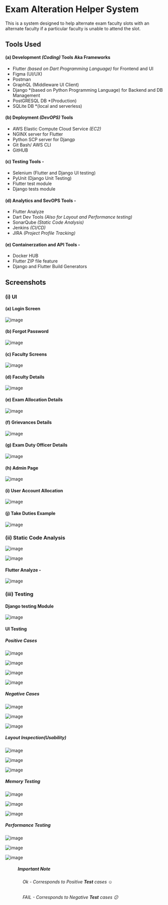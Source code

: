 # Exam Alteration Helper System

This is a system designed to help alternate exam faculty slots with an alternate faculty if a particular faculty is unable to attend the slot.

## **Tools Used**  

#### (a) Development *(Coding)* Tools Aka Frameworks 

 - Flutter *(based on Dart Programming Language)* for Frontend and UI
 - Figma (UI/UX)
 - Postman
 - GraphQL (Middleware UI Client)
 - Django *(based on Python Programming Language) for Backend and DB Management
 - PostGRESQL DB *(Production)
 - SQLite DB *(local and serverless)
 
#### (b) Deployment *(DevOPS)* Tools

 - AWS Elastic Compute Cloud Service *(EC2)* 
 - NGINX server for Flutter
 - Python SCP server for Djangp
 - Git Bash/ AWS CLI
 - GitHUB

#### (c) Testing Tools - 
 
  - Selenium (Flutter and Django UI testing) 
  - PyUnit (Django Unit Testing)
  - Flutter test module
  - Django tests module

#### (d) Analytics and SevOPS Tools - 

 - Flutter Analyze
 - Dart Dev Tools *(Also for Layout and Performance testing)*
 - SonarQube *(Static Code Analysis)*
 - Jenkins *(CI/CD)*
 - JIRA *(Project Profile Tracking)*
 
 #### (e) Containerzation and API Tools - 
  - Docker HUB
  - Flutter ZIP file feature
  - Django and Flutter Build Generators

## **Screenshots**

### **(i) UI**

#### (a) Login Screen 

![image](https://user-images.githubusercontent.com/60535124/128604196-bad5ec3b-3509-428c-ad8d-9c792d30a55a.png)

#### (b) Forgot Password

![image](https://user-images.githubusercontent.com/60535124/128604260-0c8f4fcf-e037-4117-bccc-0ed6d7428aaa.png)

#### (c) Faculty Screens 

![image](https://user-images.githubusercontent.com/60535124/128604305-909ff31a-0b2c-4c54-b36f-2ff02123bc5f.png)

#### (d) Faculty Details

![image](https://user-images.githubusercontent.com/60535124/128607029-dcc5335c-3585-481f-8878-8ba72b61226e.png)

#### (e) Exam Allocation Details

![image](https://user-images.githubusercontent.com/60535124/128607072-4215856e-5f63-4fd7-8b55-9a59f5234b97.png)

#### (f) Grievances Details

![image](https://user-images.githubusercontent.com/60535124/128607095-e59a0fc0-2d2c-4aaf-8fa1-f2e04df96f6d.png)

#### (g) Exam Duty Officer Details

![image](https://user-images.githubusercontent.com/60535124/128607139-a60b0db6-571c-4eac-a697-2b4355e9ca40.png)

#### (h) Admin Page 

![image](https://user-images.githubusercontent.com/60535124/128607175-3290bfe4-7a17-46b9-b881-8d596d93c658.png)

#### (i) User Account Allocation

![image](https://user-images.githubusercontent.com/60535124/128607206-377b8fca-02d1-4870-b9fa-7b389727f639.png)

#### (j) Take Duties Example

![image](https://user-images.githubusercontent.com/60535124/128607229-134a9be3-2ea1-4cf8-87d0-2b901523c809.png)


### **(ii) Static Code Analysis**

![image](https://user-images.githubusercontent.com/60535124/128607347-a395af45-e653-4087-92c8-e841d599dda9.png)

![image](https://user-images.githubusercontent.com/60535124/128607368-446845be-7b93-43d4-8456-1c4f702be29b.png)

#### Flutter Analyze - 
![image](https://user-images.githubusercontent.com/60535124/128607395-8e92ebd0-128e-408a-afcc-1cc45e0678c0.png)

### **(iii) Testing**

#### **Django testing Module**

![image](https://user-images.githubusercontent.com/60535124/128607437-6ea6aa52-f3a0-4b72-9729-acd6150adbd3.png)

#### **UI Testing** 

##### **Positive Cases**

![image](https://user-images.githubusercontent.com/60535124/128609582-3385af20-e146-4b17-985f-79c132284206.png)

![image](https://user-images.githubusercontent.com/60535124/128609597-fa7ebd69-b411-48da-9dbc-62849e71b561.png)

![image](https://user-images.githubusercontent.com/60535124/128609625-d636d065-3e99-43e8-8c42-10edac69b883.png)

![image](https://user-images.githubusercontent.com/60535124/128609637-058e36e0-cf83-46f8-86c1-44803517942a.png)


##### **Negative Cases**

![image](https://user-images.githubusercontent.com/60535124/128607614-21667b32-256f-43eb-8a9d-ed834aedd8d6.png)

![image](https://user-images.githubusercontent.com/60535124/128607659-2f7bc49e-5f59-488f-be62-f19224586c8f.png)

![image](https://user-images.githubusercontent.com/60535124/128609505-75de93af-61c9-474d-8a5f-f6bbd93d0dbe.png)


#####  **Layout Inspection(Usability)**

![image](https://user-images.githubusercontent.com/60535124/128609711-159bf60c-18b7-424d-8f11-a7995974061b.png)

![image](https://user-images.githubusercontent.com/60535124/128609717-6c09eee9-8dbd-459c-a449-b47822b35141.png)

![image](https://user-images.githubusercontent.com/60535124/128609726-2fbb9552-afd6-499e-9af0-74dcd5da37c2.png)

##### **Memory Testing**

![image](https://user-images.githubusercontent.com/60535124/128609739-28a764bd-199d-486e-b91a-e71f0097e959.png)

![image](https://user-images.githubusercontent.com/60535124/128609748-73ee1bdc-4a2b-4ff9-b449-910eebee4027.png)

![image](https://user-images.githubusercontent.com/60535124/128609759-a0e581eb-9b93-45ad-a2c3-3b7f95e9e948.png)

##### **Performance Testing**

![image](https://user-images.githubusercontent.com/60535124/128609781-a5265c5c-ef15-462c-a201-3381581552a0.png)

![image](https://user-images.githubusercontent.com/60535124/128609793-93f15918-93dd-42fd-871c-20610f13c968.png)

![image](https://user-images.githubusercontent.com/60535124/128609805-a20d6bfd-7f9b-4486-9318-35f5bc61deba.png)







##### &nbsp;&nbsp;&nbsp;&nbsp;&nbsp;&nbsp;&nbsp;&nbsp;&nbsp;&nbsp;&nbsp;&nbsp;Important Note 

###### &nbsp;&nbsp;&nbsp;&nbsp;&nbsp;&nbsp;&nbsp;&nbsp;&nbsp;&nbsp;&nbsp;&nbsp;&nbsp;&nbsp;Ok - Corresponds to Positive **Test** cases :relaxed:

###### &nbsp;&nbsp;&nbsp;&nbsp;&nbsp;&nbsp;&nbsp;&nbsp;&nbsp;&nbsp;&nbsp;&nbsp;&nbsp;&nbsp;FAIL - Corresponds to Negative **Test** cases :confused:





